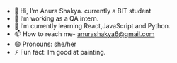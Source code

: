 - 👋 Hi, I’m Anura Shakya. currently a BIT student
- 👀 I’m working as a QA intern.
- 🌱 I’m currently learning React,JavaScript and Python.
- 📫 How to reach me- anurashakya6@gmail.com
- 😄 Pronouns: she/her
- ⚡ Fun fact: Im good at painting.

<!---
anura57/anura57 is a ✨ special ✨ repository because its `README.md` (this file) appears on your GitHub profile.
You can click the Preview link to take a look at your changes.
--->
